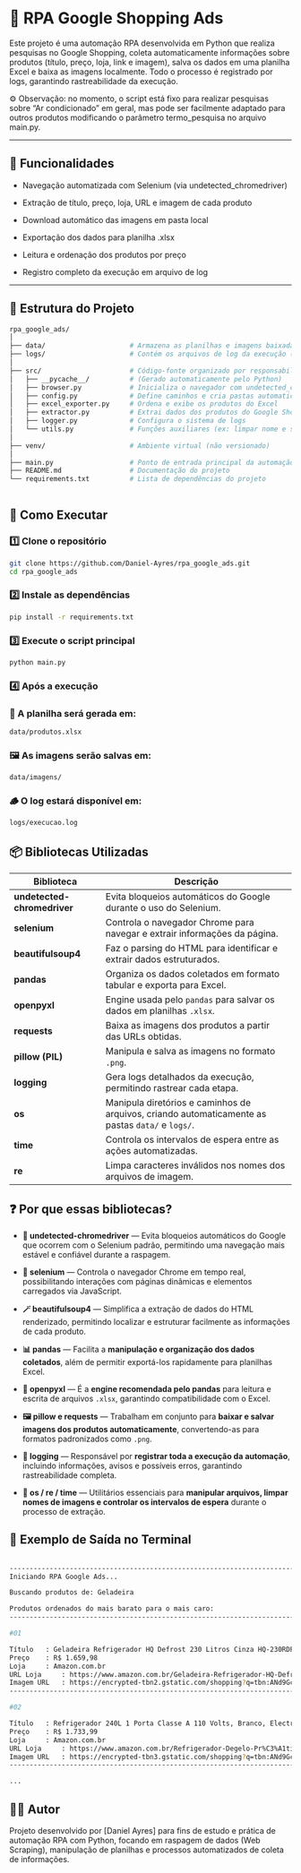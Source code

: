 # 🛒 RPA Google Shopping Ads

Este projeto é uma automação RPA desenvolvida em Python que realiza pesquisas no Google Shopping, coleta automaticamente informações sobre produtos (título, preço, loja, link e imagem), salva os dados em uma planilha Excel e baixa as imagens localmente.
Todo o processo é registrado por logs, garantindo rastreabilidade da execução.

⚙️ Observação: no momento, o script está fixo para realizar pesquisas sobre “Ar condicionado” em geral, mas pode ser facilmente adaptado para outros produtos modificando o parâmetro termo_pesquisa no arquivo main.py.

---

## 📌 Funcionalidades

- Navegação automatizada com Selenium (via undetected_chromedriver)

- Extração de título, preço, loja, URL e imagem de cada produto

- Download automático das imagens em pasta local

- Exportação dos dados para planilha .xlsx

- Leitura e ordenação dos produtos por preço

- Registro completo da execução em arquivo de log

---

## 🧱 Estrutura do Projeto

```bash
rpa_google_ads/
│
├── data/                     # Armazena as planilhas e imagens baixadas (não versionadas)
├── logs/                     # Contém os arquivos de log da execução (não versionadas)
│
├── src/                      # Código-fonte organizado por responsabilidade
│   ├── __pycache__/          # (Gerado automaticamente pelo Python)
│   ├── browser.py            # Inicializa o navegador com undetected_chromedriver
│   ├── config.py             # Define caminhos e cria pastas automaticamente
│   ├── excel_exporter.py     # Ordena e exibe os produtos do Excel
│   ├── extractor.py          # Extrai dados dos produtos do Google Shopping
│   ├── logger.py             # Configura o sistema de logs
│   └── utils.py              # Funções auxiliares (ex: limpar nome e salvar imagem)
│
├── venv/                     # Ambiente virtual (não versionado)
│
├── main.py                   # Ponto de entrada principal da automação
├── README.md                 # Documentação do projeto
└── requirements.txt          # Lista de dependências do projeto
                
```

## 🚀 Como Executar

### **1️⃣ Clone o repositório**

```bash
git clone https://github.com/Daniel-Ayres/rpa_google_ads.git
cd rpa_google_ads
```

### 2️⃣ Instale as dependências

```bash
pip install -r requirements.txt
```
### 3️⃣ Execute o script principal

```bash
python main.py
```
### 4️⃣ Após a execução

### 📁 A planilha será gerada em:

```bash
data/produtos.xlsx
```
### 🖼️ As imagens serão salvas em:

```bash
data/imagens/
```

### 🪵 O log estará disponível em:
```bash
logs/execucao.log
```


## 📦 Bibliotecas Utilizadas

| Biblioteca | Descrição |
|-------------|------------|
| **undetected-chromedriver** | Evita bloqueios automáticos do Google durante o uso do Selenium. |
| **selenium** | Controla o navegador Chrome para navegar e extrair informações da página. |
| **beautifulsoup4** | Faz o parsing do HTML para identificar e extrair dados estruturados. |
| **pandas** | Organiza os dados coletados em formato tabular e exporta para Excel. |
| **openpyxl** | Engine usada pelo `pandas` para salvar os dados em planilhas `.xlsx`. |
| **requests** | Baixa as imagens dos produtos a partir das URLs obtidas. |
| **pillow (PIL)** | Manipula e salva as imagens no formato `.png`. |
| **logging** | Gera logs detalhados da execução, permitindo rastrear cada etapa. |
| **os** | Manipula diretórios e caminhos de arquivos, criando automaticamente as pastas `data/` e `logs/`. |
| **time** | Controla os intervalos de espera entre as ações automatizadas. |
| **re** | Limpa caracteres inválidos nos nomes dos arquivos de imagem. |


## ❓ Por que essas bibliotecas?

- **🧭 undetected-chromedriver** — Evita bloqueios automáticos do Google que ocorrem com o Selenium padrão, permitindo uma navegação mais estável e confiável durante a raspagem.  

- **🧠 selenium** — Controla o navegador Chrome em tempo real, possibilitando interações com páginas dinâmicas e elementos carregados via JavaScript.  

- **🪄 beautifulsoup4** — Simplifica a extração de dados do HTML renderizado, permitindo localizar e estruturar facilmente as informações de cada produto.  

- **📊 pandas** — Facilita a **manipulação e organização dos dados coletados**, além de permitir exportá-los rapidamente para planilhas Excel.  

- **📘 openpyxl** — É a **engine recomendada pelo pandas** para leitura e escrita de arquivos `.xlsx`, garantindo compatibilidade com o Excel.  

- **🖼️ pillow e requests** — Trabalham em conjunto para **baixar e salvar imagens dos produtos automaticamente**, convertendo-as para formatos padronizados como `.png`.  

- **🧾 logging** — Responsável por **registrar toda a execução da automação**, incluindo informações, avisos e possíveis erros, garantindo rastreabilidade completa.  

- **📂 os / re / time** — Utilitários essenciais para **manipular arquivos, limpar nomes de imagens e controlar os intervalos de espera** durante o processo de extração.  



## 🧪 Exemplo de Saída no Terminal

```bash

--------------------------------------------------------------------------------
Iniciando RPA Google Ads...

Buscando produtos de: Geladeira

Produtos ordenados do mais barato para o mais caro:
--------------------------------------------------------------------------------

#01

Título   : Geladeira Refrigerador HQ Defrost 230 Litros Cinza HQ-230RDF (127V)
Preço    : R$ 1.659,98
Loja     : Amazon.com.br
URL Loja     : https://www.amazon.com.br/Geladeira-Refrigerador-HQ-Defrost-HQ-230RDF/dp/B0DVDFMXX8?source=ps-sl-shoppingads-lpcontext&ref_=fplfs&psc=1&smid=A3LGV2SX75WN63
Imagem URL   : https://encrypted-tbn2.gstatic.com/shopping?q=tbn:ANd9GcQNkba1LM3fx3_YrZaUhjn0XCzDg-SwWkP0x5neyxVPe7iC8vDMUiSEgS6H7eAUhXQSkmaWBiRGxHsol2ZGZZNbu6l9NbG4znhxjoQS7D_OBkdERTJmFfpwif8Bcudd3o4x9_VH4aM&usqp=CAc
--------------------------------------------------------------------------------

#02

Título   : Refrigerador 240L 1 Porta Classe A 110 Volts, Branco, Electrolux
Preço    : R$ 1.733,99
Loja     : Amazon.com.br
URL Loja     : https://www.amazon.com.br/Refrigerador-Degelo-Pr%C3%A1tico-Defrost-Electrolux/dp/B076BDR1P7?source=ps-sl-shoppingads-lpcontext&ref_=fplfs&psc=1&smid=A3LGV2SX75WN63
Imagem URL   : https://encrypted-tbn3.gstatic.com/shopping?q=tbn:ANd9GcTNJMSo4WKXvV9GjOtPsvSzJ6yWCvFOvIeGEqnrggR7T_nM_35PejPedbg5jhUMH1uQMUw5RLMp2bVNLJpIEwWpcVl4B_Lo4JDhBxiwm1N49bu-Y14H2z0aNbBEgJhcaiNhbv5mLKbl&usqp=CAc
--------------------------------------------------------------------------------

...

```


## 🧑‍💻 Autor

Projeto desenvolvido por [Daniel Ayres] para fins de estudo e prática de automação RPA com Python,
focando em raspagem de dados (Web Scraping), manipulação de planilhas e processos automatizados de coleta de informações.
